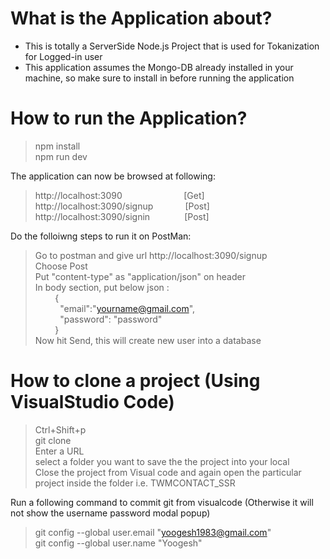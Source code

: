 # What is the Application about? </br>
- This is totally a ServerSide Node.js Project that is used for Tokanization for Logged-in user </br>
- This application assumes the Mongo-DB already installed in your machine, so make sure to install in before running the application </br>

# How to run the Application? </br>
> npm install </br>
> npm run dev </br>

The application can now be browsed at following: </br>
> http://localhost:3090 &nbsp;&nbsp;&nbsp;&nbsp;&nbsp;&nbsp;&nbsp;&nbsp;&nbsp;&nbsp;&nbsp;&nbsp;&nbsp;&nbsp;&nbsp;&nbsp;&nbsp;&nbsp;&nbsp;&nbsp;&nbsp;&nbsp;&nbsp; [Get] </br>
> http://localhost:3090/signup &nbsp;&nbsp;&nbsp;&nbsp;&nbsp;&nbsp;&nbsp;&nbsp;&nbsp;&nbsp;&nbsp; [Post] </br>
> http://localhost:3090/signin  &nbsp;&nbsp;&nbsp;&nbsp;&nbsp;&nbsp;&nbsp;&nbsp;&nbsp;&nbsp;&nbsp;&nbsp;  [Post] </br>

Do the folloiwng steps to run it on PostMan: </br>
> Go to postman and give url http://localhost:3090/signup </br>
> Choose Post </br>
> Put "content-type"  as "application/json" on header </br>
> In body section, put below json : </br>
    &nbsp;&nbsp;&nbsp;&nbsp;&nbsp;&nbsp;&nbsp;&nbsp;{ </br>
      &nbsp;&nbsp;&nbsp;&nbsp;&nbsp;&nbsp;&nbsp;&nbsp;&nbsp;&nbsp;"email":"yourname@gmail.com", </br>
      &nbsp;&nbsp;&nbsp;&nbsp;&nbsp;&nbsp;&nbsp;&nbsp;&nbsp;&nbsp;"password": "password" </br>
    &nbsp;&nbsp;&nbsp;&nbsp;&nbsp;&nbsp;&nbsp;&nbsp;} </br>
>Now hit Send, this will create new user into a database </br>




# How to clone a project (Using VisualStudio Code) </br>
> Ctrl+Shift+p </br>
> git clone </br>
> Enter a URL </br>
> select a folder you want to save the the project into your local</br>
> Close the project from Visual code and again open the particular project inside the folder i.e. TWMCONTACT_SSR </br>

Run a following command to commit git from visualcode (Otherwise it will not show the username password modal popup) </br>
> git config --global user.email "yoogesh1983@gmail.com" </br>
> git config --global user.name "Yoogesh"</br>
